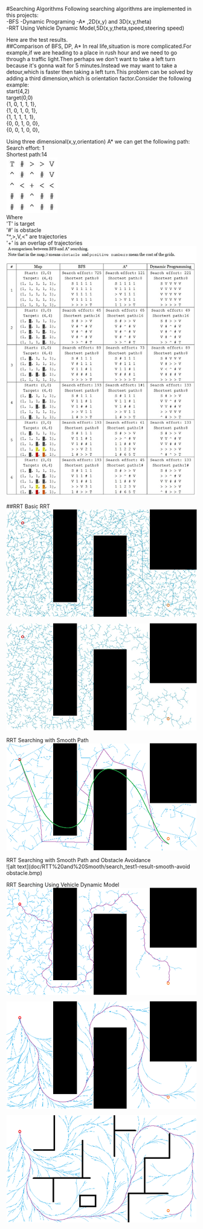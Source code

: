 #Searching Algorithms
Following searching algorithms are implemented in this projects:  
-BFS 
-Dynamic Programing
-A* ,2D(x,y) and 3D(x,y,theta)  
-RRT Using Vehicle Dynamic Model,5D(x,y,theta,speed,steering speed)  
  
  
Here are the test results.  
##Comparison of BFS, DP, A* 
In real life,situation is more complicated.For example,if we are heading to a place in rush hour and we need to go through a traffic light.Then perhaps we don't want to take a left turn because it's gonna wait for 5 minutes.Instead we may want to take a detour,which is faster then taking a left turn.This problem can be solved by adding a third dimension,which is orientation factor.Consider the following example:  
start(4,2)  
target(0,0)  
{1, 0, 1, 1, 1},  
{1, 0, 1, 0, 1},  
{1, 1, 1, 1, 1},  
{0, 0, 1, 0, 0},  
{0, 0, 1, 0, 0},	 
    
Using three dimensional(x,y,orientation) A* we can get the following path:  
Search effort: 1  
Shortest path:14  
![alt text](SLAM/snapshot/search%20result-s.jpg)  
Where  
'T' is target  
'#' is obstacle  
"^,>,V,<" are trajectories  
'+' is an overlap of trajectories  
![alt text](doc/comparison-s.jpg)  
  
##RRT
Basic RRT  
![alt text](doc/RTT/search_test4-result.jpg)  
  
  
![alt text](doc/RTT/search_test2-result.jpg)  

  
RRT Searching with Smooth Path     
![alt text](doc/RTT%20and%20Smooth/search_test1-result-smooth1.bmp)  
  
RRT Searching with Smooth Path and Obstacle Avoidance  
![alt text](doc/RTT%20and%20Smooth/search_test1-result-smooth-avoid obstacle.bmp)  
  
RRT Searching Using Vehicle Dynamic Model  
![alt text](doc/RTT%20Vehicle/RRT_Vehicle_Search_Result-2.bmp)  
  
  
![alt text](doc/RTT%20Vehicle/RRT_Vehicle_Search_Result-7.bmp)  
  
  
![alt text](doc/RTT%20Vehicle%20Maze%20Test/RRT_Vehicle_Search_Result1.bmp)  
